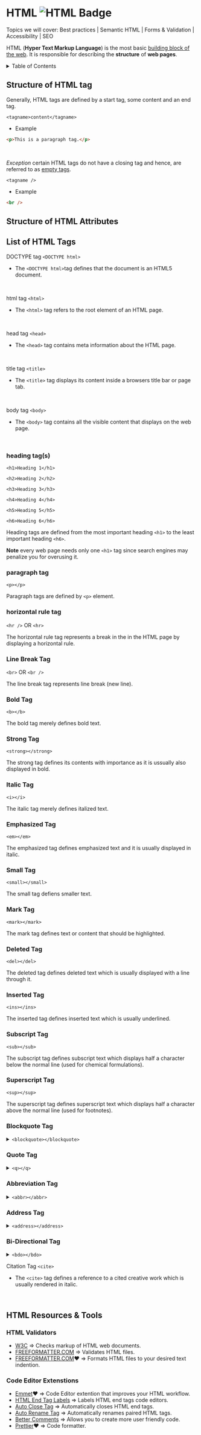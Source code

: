# HTML ![HTML Badge](https://img.shields.io/badge/HTML-239120?style=for-the-badge&logo=html5&logoColor=white)

Topics we will cover: Best practices | Semantic HTML | Forms & Validation | Accessibility | SEO

HTML (**Hyper Text Markup Language**) is the most basic [building block of the web](https://www.w3schools.com/html/html_intro.asp). It is responsible for describing the **structure** of **web pages**. 

<details>
<summary>Table of Contents</summary>

1. Structure of HTML Tags


2. Structure of HTML Attributes


3. List of HTML Tags
	1. DOCTYPE


</details>

## Structure of HTML tag

Generally, HTML tags are defined by a start tag, some content and an end tag.

`<tagname>content</tagname>`

- Example
```html
<p>This is a paragraph tag.</p>
```

<br />

*Exception* certain HTML tags do not have a closing tag and hence, are referred to as [empty tags](https://developer.mozilla.org/en-US/docs/Learn/Getting_started_with_the_web/HTML_basics).

`<tagname />`

- Example 
```html
<br />
```

## Structure of HTML Attributes


## List of HTML Tags

DOCTYPE tag 	`<DOCTYPE html>`
- The `<DOCTYPE html>`tag defines that the document is an HTML5 document.
<br />

html tag 	`<html>`
- The `<html>` tag refers to the root element of an HTML page.
<br />

head tag	`<head>`
- The `<head>` tag contains meta information about the HTML page.
<br/>

title tag 	`<title>`
- The `<title>` tag displays its content inside a browsers title bar or page tab.
<br />

body tag 	`<body>`
- The `<body>` tag contains all the visible content that displays on the web page.
<br />

### heading tag(s)
`<h1>Heading 1</h1>`

`<h2>Heading 2</h2>`

`<h3>Heading 3</h3>`

`<h4>Heading 4</h4>`

`<h5>Heading 5</h5>`

`<h6>Heading 6</h6>`

Heading tags are defined from the most important heading `<h1>` to the least important heading `<h6>`.

__Note__ every web page needs only one `<h1>` tag since search engines may penalize you for overusing it.

### paragraph tag
`<p></p>`

Paragraph tags are defined by `<p>` element.

### horizontal rule tag
`<hr />` OR `<hr>`

The horizontal rule tag represents a break in the in the HTML page by displaying a horizontal rule.

### Line Break Tag
`<br>` OR `<br />`

The line break tag represents line break (new line).

### Bold Tag
`<b></b>`

The bold tag merely defines bold text.

### Strong Tag
`<strong></strong>`

The strong tag defines its contents with importance as it is ussually also displayed in bold.

### Italic Tag
`<i></i>`

The italic tag merely defines italized text.

### Emphasized Tag
`<em></em>`

The emphasized tag defines emphasized text and it is usually displayed in italic.

### Small Tag
`<small></small>`

The small tag defiens smaller text.

### Mark Tag
`<mark></mark>`

The mark tag defines text or content that should be highlighted.

### Deleted Tag
`<del></del>`

The deleted tag defines deleted text which is usually displayed with a line through it.

### Inserted Tag
`<ins></ins>`

The inserted tag defines inserted text which is usually underlined.

### Subscript Tag
`<sub></sub>`

The subscript tag defines subscript text which displays half a character below the normal line (used for chemical formulations).

### Superscript Tag
`<sup></sup>`

The superscript tag defines superscript text which displays half a character above the normal line (used for footnotes).


### Blockquote Tag
<details>
<summary>
<code>&lt;blockquote&gt;&lt/blockquote&gt;</code>
</summary>
<ul>
<li>The blockquote tag defines a section of quoted text from another source which is usually indented.</li>
</ul>
</details>

### Quote Tag
<details>
<summary>
<code>&lt;q&gt;&lt/q&gt;</code>
</summary>
<ul>
<li>The quote tag defines a short qoutation which is usually enclosed with quotation marks.</li>
</ul>
</details>

### Abbreviation Tag
<details>
<summary>
<code>&lt;abbr&gt;&lt/abbr&gt;</code>
</summary>
<ul>
<li>The abbreviation tag defines an abbreviation or an acronym.</li>
</ul>
</details>

### Address Tag
<details>
<summary>
<code>&lt;address&gt;&lt/address&gt;</code>
</summary>
<ul>
<li>The address tag defines contact information which is usually rendered in italics.</li>
</ul>
</details>

### Bi-Directional Tag
<details>
<summary>
<code>&lt;bdo&gt;&lt/bdo&gt;</code>
</summary>
<ul>
<li>The bi-directional overide tag is used to overide the default text direction.</li>
</ul>
</details>

Citation Tag 	`<cite>`
- The `<cite>` tag defines a reference to a cited creative work which is usually rendered in italic.
<br />

## HTML Resources & Tools

### HTML Validators
- [W3C](https://validator.w3.org/) => Checks markup of HTML web documents.
- [FREEFORMATTER.COM](https://www.freeformatter.com/html-validator.html) => Validates HTML files.
- [FREEFORMATTER.COM](https://www.freeformatter.com/html-formatter.html):heart: => Formats HTML files to your desired text indention.

### Code Editor Extenstions
- [Emmet](https://emmet.io/):heart: => Code Editor extention that improves your HTML workflow.
- [HTML End Tag Labels](https://marketplace.visualstudio.com/items?itemName=anteprimorac.html-end-tag-labels) => Labels HTML end tags code editors.
- [Auto Close Tag](https://marketplace.visualstudio.com/items?itemName=formulahendry.auto-close-tag) => Automatically closes HTML end tags.
- [Auto Rename Tag](https://marketplace.visualstudio.com/items?itemName=formulahendry.auto-rename-tag) => Automatically renames paired HTML tags.
- [Better Comments](https://marketplace.visualstudio.com/items?itemName=aaron-bond.better-comments) => Allows you to create more user friendly code.
- [Prettier](https://marketplace.visualstudio.com/items?itemName=esbenp.prettier-vscode):heart: => Code formatter.